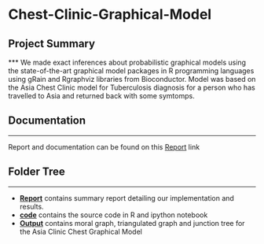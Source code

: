 # Chest-Clinic-Graphical-Model

## Project Summary
*** We made exact inferences about probabilistic graphical models using the state-of-the-art graphical model packages in R programming languages using gRain and Rgraphviz libraries from Bioconductor. Model was based on the Asia Chest Clinic model for Tuberculosis diagnosis for a person who has travelled to Asia and returned back with some symtomps.

## Documentation
***
Report and documentation can be found on this [Report](https://github.com/jayantsolanki/Chest-Clinic-Graphical-Model/tree/master/Report) link

## Folder Tree
***
* [**Report**](https://github.com/jayantsolanki/Chest-Clinic-Graphical-Model/tree/master/Report) contains summary report detailing our implementation and results.
* [**code**](https://github.com/jayantsolanki/Chest-Clinic-Graphical-Model/tree/master/code)  contains the source code in R and ipython notebook
* [**Output**](https://github.com/jayantsolanki/Chest-Clinic-Graphical-Model/tree/master/Output) contains moral graph, triangulated graph and junction tree for the Asia Clinic Chest Graphical Model
